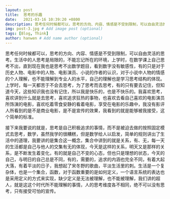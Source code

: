 ```yaml
---
layout: post
title:  思考的乐趣
date:   2021-03-16 10:39:20 +0800
description: 思考任何时候都可以，思考的方向、内容、情感是不受到限制，可以自由灵活的思考 # Add post description (optional)
img: post-3.jpg # Add image post (optional)
tags: [Blog, Think]
author: hanwen # Add name author (optional)
---
```

思考任何时候都可以，思考的方向、内容、情感是不受到限制，可以自由灵活的思考。生活中的人思考是局限的，不能忘记所在的环境，上学时，在数学课上自己思考不出，直到现在我也是思考不出数学题目，看到数字没有敏感性，有的只是对于历史人物、电影中的人物、电影演员、小说的作者的认识，对于小说中人物的情感的个人理解，也不能理解到专业人的水平，自己的理解也是学习思考结构的体现。上学时，每一天都苦于不会去思考，为了思考而去思考，有的只有要去记住，但知道今天，这些知识我也没有记住，所以我是快乐的，也是不快乐的。我喜欢思考，喜欢讲到什么就是去思考，喜欢追求狂热的事物，也喜欢去看自己喜欢的电影演员所饰演的电影，喜欢吃着零食安静的看着电影，享受在电影的乐趣中，我没有影评人所看到的是不是商业电影，是不是宣传的效果，我看到的就是能够被我接受，这个简单的标准。

接下来我要说的就是，思考是自己积极追求的事情，而不是被迫去做的按照固定模式去思考，数学，虽然我学的很糟糕，但是数学给人以启发，简单的规则讲出了生活中的道理，我要讲的是集合这一概念，集合中讲到的就是关系，有、无，每一天的生活都是自己与他人的交集有无的体现，今天是这样的关系，明天又是那样的关系，是不断发生着变化，有的就是自己不变的心态，但也只是理想的状态，今天的自己，与明日的自己总是不同，有的，需要的，追求的内涵也完全不同，有着大起大落，有着平淡的日子，我想起了宋冬野的歌曲，平淡生活里的刺。生活是一个复杂体，也是一个集合，函数，对于函数重要的是如何定义，一个语言系统的表达也是采用定义的方式来实现，缺少定义是无法被理解，也不能被理解，我们讲的超人，就是这这个时代所不能理解的事情，人的思考维度各不相同，绝不可以没有思考，只有接受可怕的宣传。

